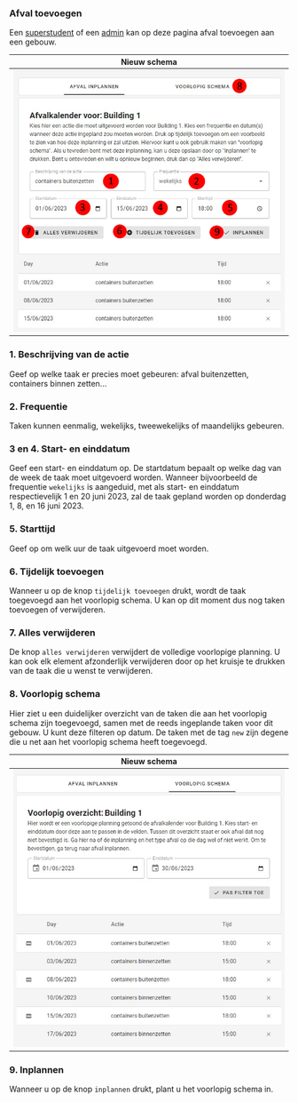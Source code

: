 ### Afval toevoegen

Een [superstudent](../../user/superstudent.md) of een [admin](../../users/admin.md) kan op deze pagina afval toevoegen aan een gebouw.

|                      Nieuw schema                       |
|:-------------------------------------------------------:|
| ![](../../assets/garbage_creation_1.jpg) |


### 1. Beschrijving van de actie
Geef op welke taak er precies moet gebeuren: afval buitenzetten, containers binnen zetten...

### 2. Frequentie
Taken kunnen eenmalig, wekelijks, tweewekelijks of maandelijks gebeuren.

### 3 en 4. Start- en einddatum
Geef een start- en einddatum op.
De startdatum bepaalt op welke dag van de week de taak moet uitgevoerd worden.
Wanneer bijvoorbeeld de frequentie ``wekelijks`` is aangeduid, met als start- en einddatum
respectievelijk 1 en 20 juni 2023, zal de taak gepland worden op donderdag 1, 8, en 16 juni 2023.

### 5. Starttijd
Geef op om welk uur de taak uitgevoerd moet worden.

### 6. Tijdelijk toevoegen
Wanneer u op de knop ``tijdelijk toevoegen`` drukt, wordt de taak toegevoegd aan het voorlopig schema.
U kan op dit moment dus nog taken toevoegen of verwijderen.

### 7. Alles verwijderen
De knop ``alles verwijderen`` verwijdert de volledige voorlopige planning.
U kan ook elk element afzonderlijk verwijderen door op het kruisje te drukken
van de taak die u wenst te verwijderen.

### 8. Voorlopig schema
Hier ziet u een duidelijker overzicht van de taken die aan het voorlopig schema zijn toegevoegd,
samen met de reeds ingeplande taken voor dit gebouw. U kunt deze filteren op datum.
De taken met de tag ``new`` zijn degene die u net aan het voorlopig schema heeft toegevoegd.


|                      Nieuw schema                       |
|:-------------------------------------------------------:|
| ![](../../assets/garbage_creation_2.jpg) |

### 9. Inplannen
Wanneer u op de knop ``inplannen`` drukt, plant u het voorlopig schema in.
